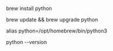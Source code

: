 
brew install python

brew update && brew upgrade python 

alias python=/opt/homebrew/bin/python3

python --version

